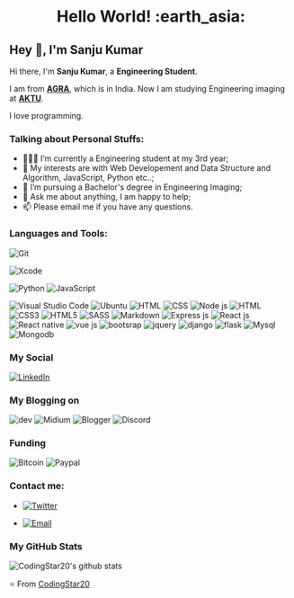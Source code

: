 <!-- ![me](https://github.com/CodingStar20/CodingStar20/raw/master/assets/me.gif)
<img src="https://github.com/CodingStar20/CodingStar20/blob/master/output.gif" alt="Here is a little bit about me!"> -->
<h1 align= "center"><b>Hello World! :earth_asia:</b></h1>


## Hey 👋, I'm Sanju Kumar  

Hi there, I'm **Sanju Kumar**, a **Engineering Student**.

I am from **[AGRA](https://en.wikipedia.org/wiki/Agra)**, which is in India. Now I am studying Engineering imaging at **[AKTU](https://aktu.ac.in/)**.

I love programming.

### Talking about Personal Stuffs:

- 👨🏽‍💻 I’m currently a Engineering student at my 3rd year; 
- 🤔 My interests are with Web Developement and Data Structure and Algorithm, JavaScript, Python etc..;
- 💼 I’m pursuing a Bachelor's degree in Engineering Imaging;
- 💬 Ask me about anything, I am happy to help;
- 📫 Please email me if you have any questions.

### Languages and Tools:

![Git](https://img.shields.io/badge/Git-F05032?style=flat-square&logo=Git&logoColor=white)
<!-- ![Swift](https://img.shields.io/badge/Swift-FA7343?style=flat-square&logo=Swift&logoColor=white) -->
![Xcode](https://img.shields.io/badge/Xcode-1575F9?style=flat-square&logo=Xcode&logoColor=white)
<!-- ![Apple](https://img.shields.io/badge/iPhone_and_MacBook-999999?style=flat-square&logo=Apple&logoColor=white) -->
![Python](https://img.shields.io/badge/Python-14354C?style=for-the-badge&logo=python&logoColor=white)
![JavaScript](https://img.shields.io/badge/JavaScript-F7DF1E?style=for-the-badge&logo=javascript&logoColor=black)

![Visual Studio Code](https://img.shields.io/badge/Visual_Studio_Code-007ACC?style=flat-square&logo=Visual-Studio-Code&logoColor=white)
![Ubuntu](https://img.shields.io/badge/Ubuntu-E95420?style=for-the-badge&logo=ubuntu&logoColor=white)
![HTML](https://img.shields.io/badge/HTML-239120?style=for-the-badge&logo=html5&logoColor=white)
![CSS](https://img.shields.io/badge/CSS-239120?&style=for-the-badge&logo=css3&logoColor=white)
![Node js](https://img.shields.io/badge/Node.js-43853D?style=for-the-badge&logo=node.js&logoColor=white)
![HTML](https://img.shields.io/badge/HTML-239120?style=for-the-badge&logo=html5&logoColor=white)
![CSS3](https://img.shields.io/badge/CSS3-1572B6?style=for-the-badge&logo=css3&logoColor=white)
![HTML5](https://img.shields.io/badge/HTML5-E34F26?style=for-the-badge&logo=html5&logoColor=white)
![SASS](https://img.shields.io/badge/Sass-CC6699?style=for-the-badge&logo=sass&logoColor=white)
![Markdown](https://img.shields.io/badge/Markdown-000000?style=for-the-badge&logo=markdown&logoColor=white)
![Express js](https://img.shields.io/badge/Express.js-404D59?style=for-the-badge)
![React js](https://img.shields.io/badge/React-20232A?style=for-the-badge&logo=react&logoColor=61DAFB)
![React native](https://img.shields.io/badge/React_Native-20232A?style=for-the-badge&logo=react&logoColor=61DAFB)
![vue js](https://img.shields.io/badge/Vue.js-35495E?style=for-the-badge&logo=vue.js&logoColor=4FC08D)
![bootsrap](https://img.shields.io/badge/Bootstrap-563D7C?style=for-the-badge&logo=bootstrap&logoColor=white)
![jquery](https://img.shields.io/badge/jQuery-0769AD?style=for-the-badge&logo=jquery&logoColor=white)
![django](https://img.shields.io/badge/Django-092E20?style=for-the-badge&logo=django&logoColor=white)
![flask](https://img.shields.io/badge/Flask-000000?style=for-the-badge&logo=flask&logoColor=white)
![Mysql](https://img.shields.io/badge/MySQL-00000F?style=for-the-badge&logo=mysql&logoColor=white)
![Mongodb](https://img.shields.io/badge/MongoDB-4EA94B?style=for-the-badge&logo=mongodb&logoColor=white)



### My Social 
[![LinkedIn](https://img.shields.io/badge/LinkedIn-0077B5?style=for-the-badge&logo=linkedin&logoColor=white)](https://www.linkedin.com/in/sanju-kumar-2952ab21b/)

### My Blogging on
![dev](https://img.shields.io/badge/dev.to-0A0A0A?style=for-the-badge&logo=dev.to&logoColor=white)
![Midium](https://img.shields.io/badge/Medium-12100E?style=for-the-badge&logo=medium&logoColor=white)
![Blogger](https://img.shields.io/badge/Blogger-FF5722?style=for-the-badge&logo=blogger&logoColor=white)
![Discord](https://img.shields.io/badge/Discord-7289DA?style=for-the-badge&logo=discord&logoColor=white)


### Funding
![Bitcoin](https://img.shields.io/badge/Bitcoin-000000?style=for-the-badge&logo=bitcoin&logoColor=white)
![Paypal](https://img.shields.io/badge/PayPal-00457C?style=for-the-badge&logo=paypal&logoColor=white)


### Contact me:

<!-- - Personal website: [![website](https://img.shields.io/badge/https://licardo.cn-3693F3?style=flat-square&logo=icloud&logoColor=white)](https://licardo.cn) -->
<!-- - Twitter: [![Twitter](https://img.shields.io/badge/@AlbertAbdilim-1DA1F2?style=flat-square&logo=twitter&logoColor=white)](https://twitter.com/Love_programmin) -->
- [![Twitter](https://img.shields.io/badge/Twitter-1DA1F2?style=for-the-badge&logo=twitter&logoColor=white)](https://twitter.com/Love_programmin)
 
<!-- - Weibo: [![Weibo](https://img.shields.io/badge/@Albert__Abdilim-E6162D?style=flat-square&logo=sina-weibo&logoColor=white)](https://weibo.com/1935602951) -->
- [![Email](https://img.shields.io/badge/Gmail-D14836?style=for-the-badge&logo=gmail&logoColor=white)](mailto:jsondata74@gmail.com)

### My GitHub Stats

![CodingStar20's github stats](https://github-readme-stats.vercel.app/api?username=CodingStar20&show_icons=true)

⭐️ From [CodingStar20](https://github.com/CodingStar20)
